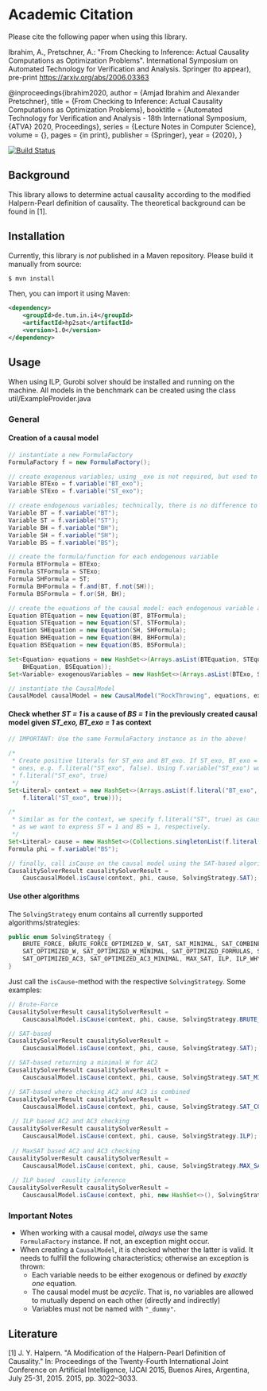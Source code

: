 # Academic Citation 
Please cite the following paper when using this library. 

Ibrahim, A., Pretschner, A.: "From Checking to Inference: Actual Causality Computations as Optimization Problems". International Symposium on Automated Technology for Verification and Analysis. Springer (to appear), pre-print https://arxiv.org/abs/2006.03363


@inproceedings{ibrahim2020,
  author    = {Amjad Ibrahim and Alexander Pretschner},
  title     = {From Checking to Inference: Actual Causality Computations as Optimization Problems},
  booktitle = {Automated Technology for Verification and Analysis - 18th International
               Symposium, {ATVA} 2020, Proceedings},
  series    = {Lecture Notes in Computer Science},
  volume    = {},
  pages     = {in print},
  publisher = {Springer},
  year      = {2020},
}


[![Build Status](https://travis-ci.com/srehwald/hp2sat.svg?token=YUmexXqP9AGj9wNMuDhx&branch=develop)](https://travis-ci.com/srehwald/hp2sat)

## Background
This library allows to determine actual causality according to the modified Halpern-Pearl definition of causality. The theoretical background can be found in [1].

## Installation

Currently, this library is _not_ published in a Maven repository. Please build it manually from source: 

```bash
$ mvn install
```
Then, you can import it using Maven:
```xml
<dependency>
    <groupId>de.tum.in.i4</groupId>
    <artifactId>hp2sat</artifactId>
    <version>1.0</version>
</dependency>
```

## Usage
When using ILP, Gurobi solver should be installed and running on the machine. 
All models in the benchmark can be created using the class util/ExampleProvider.java
### General

#### Creation of a causal model
```java
// instantiate a new FormulaFactory
FormulaFactory f = new FormulaFactory();

// create exogenous variables; using _exo is not required, but used to distinguish them
Variable BTExo = f.variable("BT_exo");
Variable STExo = f.variable("ST_exo");

// create endogenous variables; technically, there is no difference to exogenous ones
Variable BT = f.variable("BT");
Variable ST = f.variable("ST");
Variable BH = f.variable("BH");
Variable SH = f.variable("SH");
Variable BS = f.variable("BS");

// create the formula/function for each endogenous variable
Formula BTFormula = BTExo;
Formula STFormula = STExo;
Formula SHFormula = ST;
Formula BHFormula = f.and(BT, f.not(SH));
Formula BSFormula = f.or(SH, BH);

// create the equations of the causal model: each endogenous variable and its formula form an equation
Equation BTEquation = new Equation(BT, BTFormula);
Equation STEquation = new Equation(ST, STFormula);
Equation SHEquation = new Equation(SH, SHFormula);
Equation BHEquation = new Equation(BH, BHFormula);
Equation BSEquation = new Equation(BS, BSFormula);

Set<Equation> equations = new HashSet<>(Arrays.asList(BTEquation, STEquation, SHEquation,
    BHEquation, BSEquation));
Set<Variable> exogenousVariables = new HashSet<>(Arrays.asList(BTExo, STExo));

// instantiate the CausalModel
CausalModel causalModel = new CausalModel("RockThrowing", equations, exogenousVariables, f);
```

#### Check whether *ST = 1* is a cause of *BS = 1* in the previously created causal model given *ST_exo, BT_exo = 1* as context
```java
// IMPORTANT: Use the same FormulaFactory instance as in the above!

/*
 * Create positive literals for ST_exo and BT_exo. If ST_exo, BT_exo = 0, we would create negative 
 * ones, e.g. f.literal("ST_exo", false). Using f.variable("ST_exo") would be a shortcut for 
 * f.literal("ST_exo", true)
 */
Set<Literal> context = new HashSet<>(Arrays.asList(f.literal("BT_exo", true),
    f.literal("ST_exo", true)));

/*
 * Similar as for the context, we specify f.literal("ST", true) as cause and f.variable("BS") as phi, 
 * as we want to express ST = 1 and BS = 1, respectively.
 */
Set<Literal> cause = new HashSet<>(Collections.singletonList(f.literal("ST", true)));
Formula phi = f.variable("BS");

// finally, call isCause on the causal model using the SAT-based algorithm
CausalitySolverResult causalitySolverResult =
    CauscausalModel.isCause(context, phi, cause, SolvingStrategy.SAT);
```

#### Use other algorithms

The ```SolvingStrategy``` enum contains all currently supported algorithms/strategies:
```java
public enum SolvingStrategy {
    BRUTE_FORCE, BRUTE_FORCE_OPTIMIZED_W, SAT, SAT_MINIMAL, SAT_COMBINED, SAT_COMBINED_MINIMAL,
    SAT_OPTIMIZED_W, SAT_OPTIMIZED_W_MINIMAL, SAT_OPTIMIZED_FORMULAS, SAT_OPTIMIZED_FORMULAS_MINIMAL,
    SAT_OPTIMIZED_AC3, SAT_OPTIMIZED_AC3_MINIMAL, MAX_SAT, ILP, ILP_WHY
}
```

Just call the ```isCause```-method with the respective ```SolvingStrategy```. Some examples:
```java
// Brute-Force
CausalitySolverResult causalitySolverResult =
    CauscausalModel.isCause(context, phi, cause, SolvingStrategy.BRUTE_FORCE);

// SAT-based
CausalitySolverResult causalitySolverResult =
    CauscausalModel.isCause(context, phi, cause, SolvingStrategy.SAT);

// SAT-based returning a minimal W for AC2
CausalitySolverResult causalitySolverResult =
    CauscausalModel.isCause(context, phi, cause, SolvingStrategy.SAT_MINIMAL);

// SAT-based where checking AC2 and AC3 is combined
CausalitySolverResult causalitySolverResult =
    CauscausalModel.isCause(context, phi, cause, SolvingStrategy.SAT_COMBINED);
    
 // ILP based AC2 and AC3 checking
CausalitySolverResult causalitySolverResult =
    CauscausalModel.isCause(context, phi, cause, SolvingStrategy.ILP);
    
 // MaxSAT based AC2 and AC3 checking
CausalitySolverResult causalitySolverResult =
    CauscausalModel.isCause(context, phi, cause, SolvingStrategy.MAX_SAT);   
    
 // ILP based  causlity inference
CausalitySolverResult causalitySolverResult =
    CauscausalModel.isCause(context, phi, new HashSet<>(), SolvingStrategy.ILP_WHY); 
```

### Important Notes

- When working with a causal model, *always* use the same `FormulaFactory` instance. If not, an exception might occur.
- When creating a `CausalModel`, it is checked whether the latter is valid. It needs to fulfill the following 
characteristics; otherwise an exception is thrown:
    - Each variable needs to be either exogenous or defined by *exactly one* equation.
    - The causal model must be *acyclic*. That is, no variables are allowed to mutually depend on each other 
    (directly and indirectly)
    - Variables must not be named with `"_dummy"`.
    
## Literature

[1] J. Y. Halpern. "A Modification of the Halpern-Pearl Definition of Causality." In: Proceedings of the Twenty-Fourth International Joint Conference on Artificial Intelligence, IJCAI 2015, Buenos Aires, Argentina, July 25-31, 2015. 2015, pp. 3022–3033.
